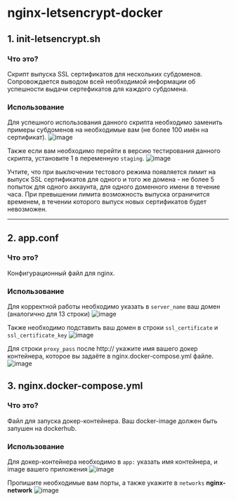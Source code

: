 # nginx-letsencrypt-docker 

## **1. init-letsencrypt.sh**
### Что это?

   Скрипт выпуска SSL сертификатов для нескольких субдоменов. Сопровождается выводом всей необходимой информации об успешности выдачи сертефикатов для каждого субдомена.
  
### Использование

  Для успешного использования данного скрипта необходимо заменить примеры субдоменов на необходимые вам (не более 100 имён на сертификат).
  ![image](https://user-images.githubusercontent.com/60391056/191938015-cfa3ac66-b934-49ce-9081-50fcd7a6cb4a.png)
  
  Также если вам необходимо перейти в версию тестирования данного скрипта, установите 1 в переменную `staging`.
  ![image](https://user-images.githubusercontent.com/60391056/191938447-0ac45e73-1aa5-40d6-8e10-7a221a6e110e.png)

  Учтите, что при выключении тестового режима появляется лимит на выпуск SSL сертификатов для одного и того же домена - не более 5 попыток для одного аккаунта, для одного доменного имени в течение часа. При превышении лимита возможность выпуска ограничится временем, в течении которого выпуск новых сертификатов будет невозможен.
 _________________________________

## **2. app.conf**
### Что это?

  Конфигурационный файл для nginx.
  
 ### Использование
 
  Для корректной работы необходимо указать в `server_name` ваш домен (аналогично для 13 строки)
   ![image](https://user-images.githubusercontent.com/60391056/191952387-9e59cd8f-1540-4cf2-8c5f-84ecadc54c7c.png)

   Также необходимо подставить ваш домен в строки `ssl_certificate` и `ssl_certificate_key`
   ![image](https://user-images.githubusercontent.com/60391056/191953785-1e50efcf-705d-4193-abb1-93a3e3a8540c.png)
   
   Для строки `proxy_pass` после http:// укажите имя вашего докер контейнера, которое вы задаёте в nginx.docker-compose.yml файле.
   ![image](https://user-images.githubusercontent.com/60391056/191954336-8bc6b591-2395-4aa2-a0e9-ea53455ec296.png)

  ## **3. nginx.docker-compose.yml**
  ### Что это?
  
  Файл для запуска докер-контейнера. Ваш docker-image должен быть запушен на dockerhub.
  
   ### Использование
   Для докер-контейнера необходимо в `app:` указать имя контейнера, и image вашего приложения
   ![image](https://user-images.githubusercontent.com/60391056/191964485-f2aa9f8e-f07f-435d-b64a-cdf6a2399028.png)
   
   Пропишите необходимые вам порты, а также укажите в `networks` **nginx-network**
   ![image](https://user-images.githubusercontent.com/60391056/191964921-e3d3a5dd-1149-40af-bed4-f3b688aecc66.png)


   
 
   


